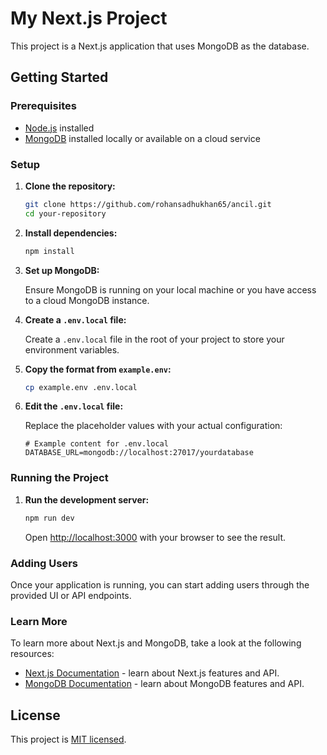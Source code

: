 
# My Next.js Project

This project is a Next.js application that uses MongoDB as the database.

## Getting Started

### Prerequisites

- [Node.js](https://nodejs.org/) installed
- [MongoDB](https://www.mongodb.com/) installed locally or available on a cloud service

### Setup

1. **Clone the repository:**

   ```bash
   git clone https://github.com/rohansadhukhan65/ancil.git
   cd your-repository
   ```

2. **Install dependencies:**

   ```bash
   npm install
   ```

3. **Set up MongoDB:**

   Ensure MongoDB is running on your local machine or you have access to a cloud MongoDB instance.

4. **Create a `.env.local` file:**

   Create a `.env.local` file in the root of your project to store your environment variables.

5. **Copy the format from `example.env`:**

   ```bash
   cp example.env .env.local
   ```

6. **Edit the `.env.local` file:**

   Replace the placeholder values with your actual configuration:

   ```env
   # Example content for .env.local
   DATABASE_URL=mongodb://localhost:27017/yourdatabase
   ```

### Running the Project

1. **Run the development server:**

   ```bash
   npm run dev
   ```

   Open [http://localhost:3000](http://localhost:3000) with your browser to see the result.

### Adding Users

Once your application is running, you can start adding users through the provided UI or API endpoints.

### Learn More

To learn more about Next.js and MongoDB, take a look at the following resources:

- [Next.js Documentation](https://nextjs.org/docs) - learn about Next.js features and API.
- [MongoDB Documentation](https://docs.mongodb.com/) - learn about MongoDB features and API.

## License

This project is [MIT licensed](LICENSE).
```

